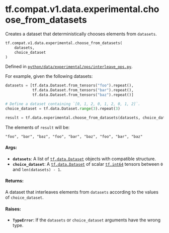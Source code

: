 <div itemscope itemtype="http://developers.google.com/ReferenceObject">
<meta itemprop="name" content="tf.compat.v1.data.experimental.choose_from_datasets" />
<meta itemprop="path" content="Stable" />
</div>

# tf.compat.v1.data.experimental.choose_from_datasets

Creates a dataset that deterministically chooses elements from `datasets`.

``` python
tf.compat.v1.data.experimental.choose_from_datasets(
    datasets,
    choice_dataset
)
```



Defined in [`python/data/experimental/ops/interleave_ops.py`](/code/stable/tensorflow/python/data/experimental/ops/interleave_ops.py).

<!-- Placeholder for "Used in" -->

For example, given the following datasets:

```python
datasets = [tf.data.Dataset.from_tensors("foo").repeat(),
            tf.data.Dataset.from_tensors("bar").repeat(),
            tf.data.Dataset.from_tensors("baz").repeat()]

# Define a dataset containing `[0, 1, 2, 0, 1, 2, 0, 1, 2]`.
choice_dataset = tf.data.Dataset.range(3).repeat(3)

result = tf.data.experimental.choose_from_datasets(datasets, choice_dataset)
```

The elements of `result` will be:

```
"foo", "bar", "baz", "foo", "bar", "baz", "foo", "bar", "baz"
```

#### Args:


* <b>`datasets`</b>: A list of <a href="../../../../../tf/data/Dataset.md"><code>tf.data.Dataset</code></a> objects with compatible structure.
* <b>`choice_dataset`</b>: A <a href="../../../../../tf/data/Dataset.md"><code>tf.data.Dataset</code></a> of scalar <a href="../../../../../tf.md#int64"><code>tf.int64</code></a> tensors between
  `0` and `len(datasets) - 1`.


#### Returns:

A dataset that interleaves elements from `datasets` according to the values
of `choice_dataset`.



#### Raises:


* <b>`TypeError`</b>: If the `datasets` or `choice_dataset` arguments have the wrong
  type.